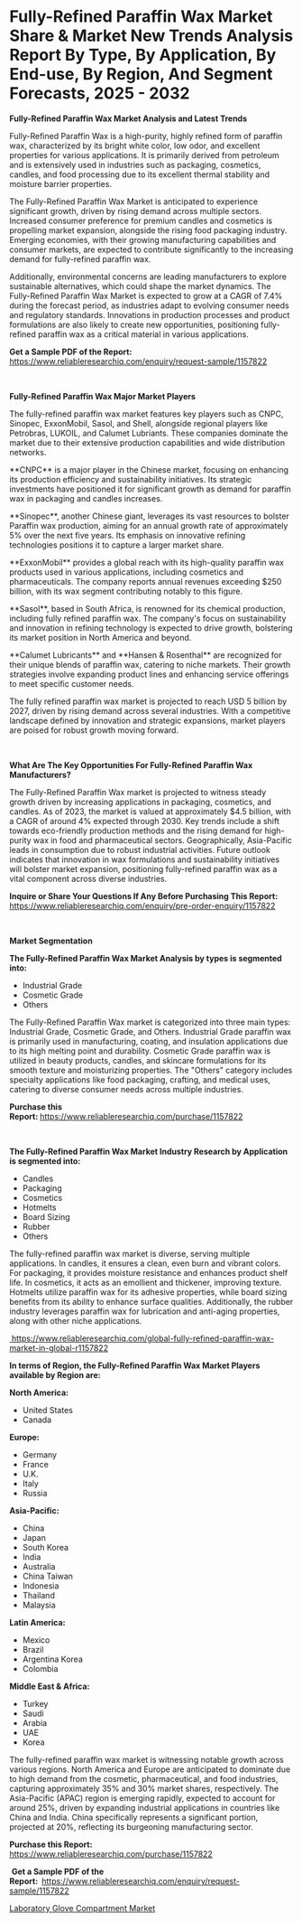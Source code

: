 <p><h1>Fully-Refined Paraffin Wax Market Share & Market New Trends Analysis Report By Type, By Application, By End-use, By Region, And Segment Forecasts, 2025 - 2032</h1></p><p><strong>Fully-Refined Paraffin Wax Market Analysis and Latest Trends</strong></p>
<p><p>Fully-Refined Paraffin Wax is a high-purity, highly refined form of paraffin wax, characterized by its bright white color, low odor, and excellent properties for various applications. It is primarily derived from petroleum and is extensively used in industries such as packaging, cosmetics, candles, and food processing due to its excellent thermal stability and moisture barrier properties.</p><p>The Fully-Refined Paraffin Wax Market is anticipated to experience significant growth, driven by rising demand across multiple sectors. Increased consumer preference for premium candles and cosmetics is propelling market expansion, alongside the rising food packaging industry. Emerging economies, with their growing manufacturing capabilities and consumer markets, are expected to contribute significantly to the increasing demand for fully-refined paraffin wax.</p><p>Additionally, environmental concerns are leading manufacturers to explore sustainable alternatives, which could shape the market dynamics. The Fully-Refined Paraffin Wax Market is expected to grow at a CAGR of 7.4% during the forecast period, as industries adapt to evolving consumer needs and regulatory standards. Innovations in production processes and product formulations are also likely to create new opportunities, positioning fully-refined paraffin wax as a critical material in various applications.</p></p>
<p><strong>Get a Sample PDF of the Report:&nbsp;</strong> <a href="https://www.reliableresearchiq.com/enquiry/request-sample/1157822?utm_campaign=2335&utm_medium=2&utm_source=Github&utm_content=ia&utm_term=28022025&utm_id=fully-refined-paraffin-wax">https://www.reliableresearchiq.com/enquiry/request-sample/1157822</a></p>
<p>&nbsp;</p>
<p><strong>Fully-Refined Paraffin Wax Major Market Players</strong></p>
<p><p>The fully-refined paraffin wax market features key players such as CNPC, Sinopec, ExxonMobil, Sasol, and Shell, alongside regional players like Petrobras, LUKOIL, and Calumet Lubriants. These companies dominate the market due to their extensive production capabilities and wide distribution networks.</p><p>**CNPC** is a major player in the Chinese market, focusing on enhancing its production efficiency and sustainability initiatives. Its strategic investments have positioned it for significant growth as demand for paraffin wax in packaging and candles increases.</p><p>**Sinopec**, another Chinese giant, leverages its vast resources to bolster Paraffin wax production, aiming for an annual growth rate of approximately 5% over the next five years. Its emphasis on innovative refining technologies positions it to capture a larger market share.</p><p>**ExxonMobil** provides a global reach with its high-quality paraffin wax products used in various applications, including cosmetics and pharmaceuticals. The company reports annual revenues exceeding $250 billion, with its wax segment contributing notably to this figure.</p><p>**Sasol**, based in South Africa, is renowned for its chemical production, including fully refined paraffin wax. The company's focus on sustainability and innovation in refining technology is expected to drive growth, bolstering its market position in North America and beyond.</p><p>**Calumet Lubricants** and **Hansen & Rosenthal** are recognized for their unique blends of paraffin wax, catering to niche markets. Their growth strategies involve expanding product lines and enhancing service offerings to meet specific customer needs.</p><p>The fully refined paraffin wax market is projected to reach USD 5 billion by 2027, driven by rising demand across several industries. With a competitive landscape defined by innovation and strategic expansions, market players are poised for robust growth moving forward.</p></p>
<p>&nbsp;</p>
<p><strong>What Are The Key Opportunities For Fully-Refined Paraffin Wax Manufacturers?</strong></p>
<p><p>The Fully-Refined Paraffin Wax market is projected to witness steady growth driven by increasing applications in packaging, cosmetics, and candles. As of 2023, the market is valued at approximately $4.5 billion, with a CAGR of around 4% expected through 2030. Key trends include a shift towards eco-friendly production methods and the rising demand for high-purity wax in food and pharmaceutical sectors. Geographically, Asia-Pacific leads in consumption due to robust industrial activities. Future outlook indicates that innovation in wax formulations and sustainability initiatives will bolster market expansion, positioning fully-refined paraffin wax as a vital component across diverse industries.</p></p>
<p><strong>Inquire or Share Your Questions If Any Before Purchasing This Report:</strong> <a href="https://www.reliableresearchiq.com/enquiry/pre-order-enquiry/1157822?utm_campaign=2335&utm_medium=2&utm_source=Github&utm_content=ia&utm_term=28022025&utm_id=fully-refined-paraffin-wax">https://www.reliableresearchiq.com/enquiry/pre-order-enquiry/1157822</a></p>
<p>&nbsp;</p>
<p><strong>Market Segmentation</strong></p>
<p><strong>The Fully-Refined Paraffin Wax Market Analysis by types is segmented into:</strong></p>
<p><ul><li>Industrial Grade</li><li>Cosmetic Grade</li><li>Others</li></ul></p>
<p><p>The Fully-Refined Paraffin Wax market is categorized into three main types: Industrial Grade, Cosmetic Grade, and Others. Industrial Grade paraffin wax is primarily used in manufacturing, coating, and insulation applications due to its high melting point and durability. Cosmetic Grade paraffin wax is utilized in beauty products, candles, and skincare formulations for its smooth texture and moisturizing properties. The "Others" category includes specialty applications like food packaging, crafting, and medical uses, catering to diverse consumer needs across multiple industries.</p></p>
<p><strong>Purchase this Report:&nbsp;</strong><a href="https://www.reliableresearchiq.com/purchase/1157822?utm_campaign=2335&utm_medium=2&utm_source=Github&utm_content=ia&utm_term=28022025&utm_id=fully-refined-paraffin-wax">https://www.reliableresearchiq.com/purchase/1157822</a></p>
<p>&nbsp;</p>
<p><strong>The Fully-Refined Paraffin Wax Market Industry Research by Application is segmented into:</strong></p>
<p><ul><li>Candles</li><li>Packaging</li><li>Cosmetics</li><li>Hotmelts</li><li>Board Sizing</li><li>Rubber</li><li>Others</li></ul></p>
<p><p>The fully-refined paraffin wax market is diverse, serving multiple applications. In candles, it ensures a clean, even burn and vibrant colors. For packaging, it provides moisture resistance and enhances product shelf life. In cosmetics, it acts as an emollient and thickener, improving texture. Hotmelts utilize paraffin wax for its adhesive properties, while board sizing benefits from its ability to enhance surface qualities. Additionally, the rubber industry leverages paraffin wax for lubrication and anti-aging properties, along with other niche applications.</p></p>
<p><a href="https://www.reliableresearchiq.com/global-fully-refined-paraffin-wax-market-in-global-r1157822?utm_campaign=2335&utm_medium=2&utm_source=Github&utm_content=ia&utm_term=28022025&utm_id=fully-refined-paraffin-wax">&nbsp;https://www.reliableresearchiq.com/global-fully-refined-paraffin-wax-market-in-global-r1157822</a></p>
<p><strong>In terms of Region, the Fully-Refined Paraffin Wax Market Players available by Region are:</strong></p>
<p>
    <p> <strong> North America: </strong>
        <ul>
            <li>United States</li>
            <li>Canada</li>
        </ul>
        </p> 
    <p> <strong> Europe: </strong>
        <ul>
            <li>Germany</li>
            <li>France</li>
            <li>U.K.</li>
            <li>Italy</li>
            <li>Russia</li>
        </ul>
        </p> 
    <p> <strong> Asia-Pacific: </strong>
        <ul>
            <li>China</li>
            <li>Japan</li>
            <li>South Korea</li>
            <li>India</li>
            <li>Australia</li>
            <li>China Taiwan</li>
            <li>Indonesia</li>
            <li>Thailand</li>
            <li>Malaysia</li>
        </ul>
        </p> 
    <p> <strong> Latin America: </strong>
        <ul>
            <li>Mexico</li>
            <li>Brazil</li>
            <li>Argentina Korea</li>
            <li>Colombia</li>
        </ul>
        </p> 
    <p> <strong> Middle East & Africa: </strong>
        <ul>
            <li>Turkey</li>
            <li>Saudi</li>
            <li>Arabia</li>
            <li>UAE</li>
            <li>Korea</li>
        </ul>
    </p>
    </p>
<p><p>The fully-refined paraffin wax market is witnessing notable growth across various regions. North America and Europe are anticipated to dominate due to high demand from the cosmetic, pharmaceutical, and food industries, capturing approximately 35% and 30% market shares, respectively. The Asia-Pacific (APAC) region is emerging rapidly, expected to account for around 25%, driven by expanding industrial applications in countries like China and India. China specifically represents a significant portion, projected at 20%, reflecting its burgeoning manufacturing sector.</p></p>
<p><strong>Purchase this Report: </strong><a href="https://www.reliableresearchiq.com/purchase/1157822?utm_campaign=2335&utm_medium=2&utm_source=Github&utm_content=ia&utm_term=28022025&utm_id=fully-refined-paraffin-wax">https://www.reliableresearchiq.com/purchase/1157822</a></p>
<p>&nbsp;<strong>Get a Sample PDF of the Report:&nbsp;&nbsp;</strong><a href="https://www.reliableresearchiq.com/enquiry/request-sample/1157822?utm_campaign=2335&utm_medium=2&utm_source=Github&utm_content=ia&utm_term=28022025&utm_id=fully-refined-paraffin-wax">https://www.reliableresearchiq.com/enquiry/request-sample/1157822</a></p>
<p><strong></strong></p>
<p><p><a href="https://github.com/raffadongraffadong/Market-Research-Report-List-1/blob/main/laboratory-glove-compartment-market.md?utm_campaign=2335&utm_medium=2&utm_source=Github&utm_content=ia&utm_term=28022025&utm_id=fully-refined-paraffin-wax">Laboratory Glove Compartment Market</a></p></p>